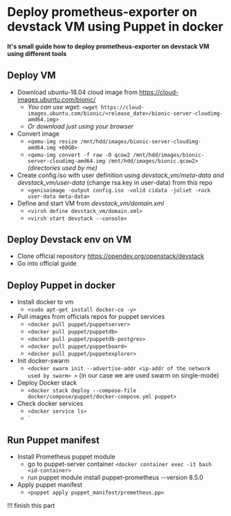 # Deploy prometheus-exporter on devstack VM using Puppet in docker
#### It's small guide how to deploy prometheus-exporter on devstack VM using different tools

## Deploy VM

* Download ubuntu-18.04 cloud image from https://cloud-images.ubuntu.com/bionic/ 
  * *You can use wget:* `<wget https://cloud-images.ubuntu.com/bionic/<release_date>/bionic-server-cloudimg-amd64.img>`
  * *Or download just using your browser*
* Convert image
  * `<qemu-img resize /mnt/hdd/images/bionic-server-cloudimg-amd64.img +60GB>`
  * `<qemu-img convert -f raw -O qcow2 /mnt/hdd/images/bionic-server-cloudimg-amd64.img /mnt/hdd/images/bionic.qcow2>` *(directories used by me)*
* Create config.iso with user definition using *devstack_vm/meta-data and devstack_vm/user-data* (change rsa.key in user-data) from this repo
  * `<genisoimage -output config.iso -volid cidata -joliet -rock user-data meta-data>`
* Define and start VM from *devstack_vm/domain.xml*
  * `<virsh define devstack_vm/domain.xml>`
  * `<virsh start devstack --console>`
  
## Deploy Devstack env on VM

* Clone official repository https://opendev.org/openstack/devstack
* Go into official guide

## Deploy Puppet in docker

* Install docker to vm
  * `<sudo apt-get install docker-ce -y>`
* Pull images from officials repos for puppet services
  * `<docker pull puppet/puppetserver>`
  * `<docker pull puppet/puppetdb>`
  * `<docker pull puppet/puppetdb-postgres>`
  * `<docker pull puppet/puppetboard>`
  * `<docker pull puppet/puppetexplorer>`
* Init docker-swarm 
  * `<docker swarm init --advertise-addr <ip-addr of the network used by swarm> >` (in our case we are used swarm on single-mode)
* Deploy Docker stack
  * `<docker stack deploy --compose-file docker/compose/puppet/docker-compose.yml puppet>`
* Check docker services
  * `<docker service ls>`
  * `<docker service logs puppet>

## Run Puppet manifest

* Install Prometheus puppet module
  * go to puppet-server container `<docker container exec -it bash <id-container>`
  * run puppet module install puppet-prometheus --version 8.5.0
* Apply puppet manifest
  * `<puppet apply puppet_manifest/prometheus.pp>`

!!! finish this part
